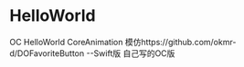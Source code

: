 # HelloWorld
OC HelloWorld
CoreAnimation
模仿https://github.com/okmr-d/DOFavoriteButton  --Swift版
自己写的OC版

